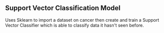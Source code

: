 ## Support Vector Classification Model

Uses Sklearn to import a dataset on cancer then create and train a Support Vector Classifier which is able to classify data it hasn't seen before.
